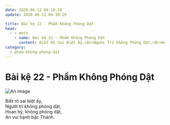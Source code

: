 ```yaml
---
date: 2020-06-12 04:10:19
update: 2020-06-12 04:10:19

title: Bài kệ 22 - Phẩm Không Phóng Dật
head:
  - - meta
    - name: Bài kệ 22 - Phẩm Không Phóng Dật
      content: Biết Rõ Sai Biệt Ấy,<Br>Người Trí Không Phóng Dật,<Br>Hoan Hỷ, Không Phóng Dật,<Br>An Vui Hạnh Bậc Thánh.<Br>
category:
  - pham-khong-phong-dat
---
```


# Bài kệ 22 - Phẩm Không Phóng Dật

![An image](/img/pham-khong-phong-dat/pham-khong-phong-dat-022.jpg)

Biết rõ sai biệt ấy,<br>Người trí không phóng dật,<br>Hoan hỷ, không phóng dật,<br>An vui hạnh bậc Thánh.<br>

